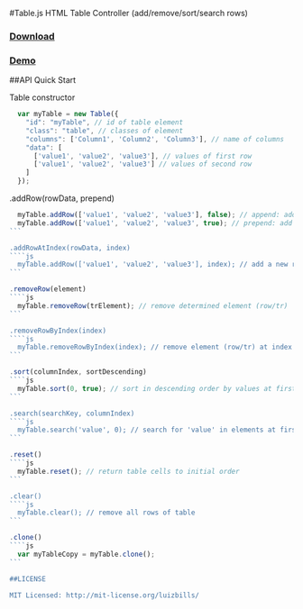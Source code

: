 #Table.js
HTML Table Controller (add/remove/sort/search rows)

### [Download](https://rawgithub.com/luizbills/table.js/master/src/table.js)
### [Demo](https://rawgithub.com/luizbills/table.js/master/samples/index.html)

##API Quick Start

Table constructor
```js
  var myTable = new Table({
    "id": "myTable", // id of table element
    "class": "table", // classes of element
    "columns": ['Column1', 'Column2', 'Column3'], // name of columns
    "data": [
      ['value1', 'value2', 'value3'], // values of first row
      ['value1', 'value2', 'value3'] // values of second row
    ]
  });
```

.addRow(rowData, prepend)
````js
  myTable.addRow(['value1', 'value2', 'value3'], false); // append: add a new row at final of table
  myTable.addRow(['value1', 'value2', 'value3', true); // prepend: add a new row at first position
```

.addRowAtIndex(rowData, index)
````js
  myTable.addRow(['value1', 'value2', 'value3'], index); // add a new row at determined index
```

.removeRow(element)
````js
  myTable.removeRow(trElement); // remove determined element (row/tr)
```

.removeRowByIndex(index)
````js
  myTable.removeRowByIndex(index); // remove element (row/tr) at index position
```

.sort(columnIndex, sortDescending)
````js
  myTable.sort(0, true); // sort in descending order by values at first column
```

.search(searchKey, columnIndex)
````js
  myTable.search('value', 0); // search for 'value' in elements at first column
```

.reset()
````js
  myTable.reset(); // return table cells to initial order
```

.clear()
````js
  myTable.clear(); // remove all rows of table
```

.clone()
````js
  var myTableCopy = myTable.clone();
```

##LICENSE

MIT Licensed: http://mit-license.org/luizbills/
